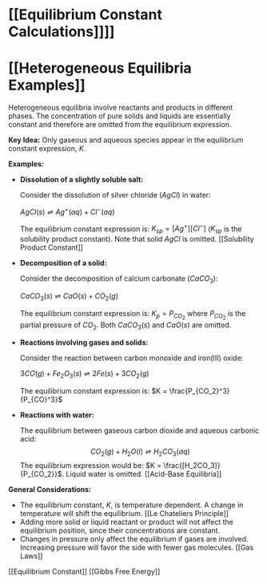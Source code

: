 # [[Equilibrium Constant Calculations]]]]
# [[Heterogeneous Equilibria Examples]]

Heterogeneous equilibria involve reactants and products in different phases.  The concentration of pure solids and liquids are essentially constant and therefore are omitted from the equilibrium expression.

**Key Idea:** Only gaseous and aqueous species appear in the equilibrium constant expression, $K$.

**Examples:**

* **Dissolution of a slightly soluble salt:**

   Consider the dissolution of silver chloride ($AgCl$) in water:

   $AgCl(s) \rightleftharpoons Ag^+(aq) + Cl^-(aq)$

   The equilibrium constant expression is:  $K_{sp} = [Ag^+][Cl^-]$  ($K_{sp}$ is the solubility product constant).  Note that solid $AgCl$ is omitted. [[Solubility Product Constant]]

* **Decomposition of a solid:**

   Consider the decomposition of calcium carbonate ($CaCO_3$):

   $CaCO_3(s) \rightleftharpoons CaO(s) + CO_2(g)$

   The equilibrium constant expression is: $K_p = P_{CO_2}$ where $P_{CO_2}$ is the partial pressure of $CO_2$.  Both $CaCO_3(s)$ and $CaO(s)$ are omitted.

* **Reactions involving gases and solids:**

   Consider the reaction between carbon monoxide and iron(III) oxide:

   $3CO(g) + Fe_2O_3(s) \rightleftharpoons 2Fe(s) + 3CO_2(g)$

   The equilibrium constant expression is: $K = \frac{P_{CO_2}^3}{P_{CO}^3}$


* **Reactions with water:**

    The equilibrium between gaseous carbon dioxide and aqueous carbonic acid:
    $$CO_2(g) + H_2O(l) \rightleftharpoons H_2CO_3(aq)$$
    The equilibrium expression would be:  $K = \frac{[H_2CO_3]}{P_{CO_2}}$.  Liquid water is omitted. [[Acid-Base Equilibria]]


**General Considerations:**

*  The equilibrium constant, $K$, is temperature dependent.  A change in temperature will shift the equilibrium. [[Le Chateliers Principle]]
*  Adding more solid or liquid reactant or product will not affect the equilibrium position, since their concentrations are constant.
*  Changes in pressure only affect the equilibrium if gases are involved.  Increasing pressure will favor the side with fewer gas molecules. [[Gas Laws]]


[[Equilibrium Constant]]
[[Gibbs Free Energy]]
